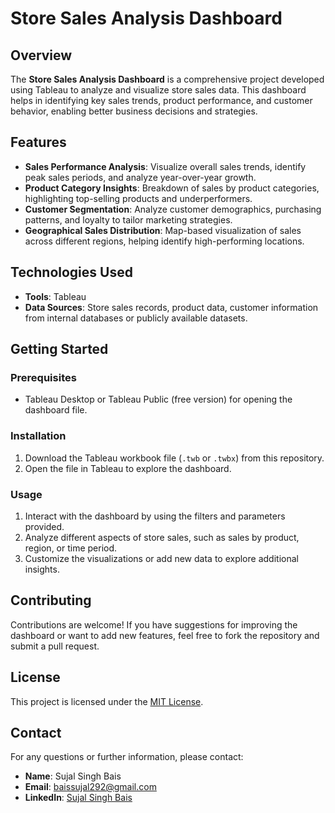 # Store Sales Analysis Dashboard

## Overview

The **Store Sales Analysis Dashboard** is a comprehensive project developed using Tableau to analyze and visualize store sales data. This dashboard helps in identifying key sales trends, product performance, and customer behavior, enabling better business decisions and strategies.

## Features

- **Sales Performance Analysis**: Visualize overall sales trends, identify peak sales periods, and analyze year-over-year growth.
- **Product Category Insights**: Breakdown of sales by product categories, highlighting top-selling products and underperformers.
- **Customer Segmentation**: Analyze customer demographics, purchasing patterns, and loyalty to tailor marketing strategies.
- **Geographical Sales Distribution**: Map-based visualization of sales across different regions, helping identify high-performing locations.

## Technologies Used

- **Tools**: Tableau
- **Data Sources**: Store sales records, product data, customer information from internal databases or publicly available datasets.

## Getting Started

### Prerequisites

- Tableau Desktop or Tableau Public (free version) for opening the dashboard file.

### Installation

1. Download the Tableau workbook file (`.twb` or `.twbx`) from this repository.
2. Open the file in Tableau to explore the dashboard.

### Usage

1. Interact with the dashboard by using the filters and parameters provided.
2. Analyze different aspects of store sales, such as sales by product, region, or time period.
3. Customize the visualizations or add new data to explore additional insights.

## Contributing

Contributions are welcome! If you have suggestions for improving the dashboard or want to add new features, feel free to fork the repository and submit a pull request.

## License

This project is licensed under the [MIT License](LICENSE).

## Contact

For any questions or further information, please contact:

- **Name**: Sujal Singh Bais
- **Email**: baissujal292@gmail.com
- **LinkedIn**: [Sujal Singh Bais](https://linkedin.com/in/sujalsingh07)

